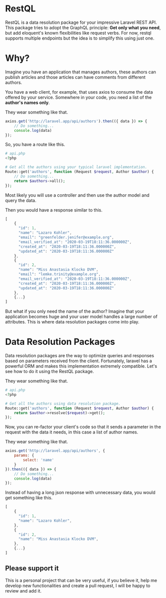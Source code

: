 # RestQL

RestQL is a data resolution package for your impressive Laravel REST API. This
package tries to adopt the GraphQL principle: **Get only what you need**,
but add eloquent's known flexibilities like request verbs. For now, restql supports
multiple endpoints but the idea is to simplify this using just one.

# Why?

Imagine you have an application that manages authors, these authors can publish
articles and those articles can have comments from different authors.

You have a web client, for example, that uses axios to consume the data offered
by your service. Somewhere in your code, you need a list of the **author's names only**.

They wear something like that.

```js
axios.get('http://laravel.app/api/authors').then(({ data }) => {
    // Do something...
    console.log(data)
});
```

So, you have a route like this.

```php
# api.php
<?php

# Get all the authors using your typical laravel implementation.
Route::get('authors', function (Request $request, Author $author) {
    // Do something...
    return $authors->all();
});
```

Most likely you will use a controller and then use the author model and query the data.

Then you would have a response similar to this.

```js
[
    {
      "id": 1,
      "name": "Lazaro Kohler",
      "email": "greenfelder.jenifer@example.org",
      "email_verified_at": "2020-03-19T18:11:36.000000Z",
      "created_at": "2020-03-19T18:11:36.000000Z",
      "updated_at": "2020-03-19T18:11:36.000000Z"
    },
    {
      "id": 2,
      "name": "Miss Anastasia Klocko DVM",
      "email": "lemke.trinity@example.org",
      "email_verified_at": "2020-03-19T18:11:36.000000Z",
      "created_at": "2020-03-19T18:11:36.000000Z",
      "updated_at": "2020-03-19T18:11:36.000000Z"
    },
    {...}
]
```

But what if you only need the name of the author? Imagine that your application
becomes huge and your user model handles a large number of attributes.
This is where data resolution packages come into play.

# Data Resolution Packages

Data resolution packages are the way to optimize queries and responses based on
parameters received from the client. Fortunately, laravel has a powerful ORM and makes
this implementation extremely compatible. Let's see how to do it using the RestQL package.

They wear something like that.

```php
# api.php
<?php

# Get all the authors using data resolution package.
Route::get('authors', function (Request $request, Author $author) {
    return $author->resolve($request)->get();
});
```

Now, you can re-factor your client's code so that it sends a parameter in the
request with the data it needs, in this case a list of author names.

They wear something like that.

```js
axios.get('http://laravel.app/api/authors', {
    params: {
        select: 'name'
    }
}).then(({ data }) => {
    // Do something...
    console.log(data)
});
```

Instead of having a long json response with unnecessary data, you would get
something like this.


```js
[
    {
      "id": 1,
      "name": "Lazaro Kohler",
    },
    {
      "id": 2,
      "name": "Miss Anastasia Klocko DVM",
    },
    {...}
]
```

## Please support it

This is a personal project that can be very useful, if you believe it, help me
develop new functionalities and create a pull request, I will be
happy to review and add it.
